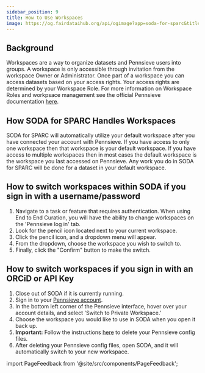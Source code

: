 ```yaml
---
sidebar_position: 9
title: How to Use Workspaces
image: https://og.fairdataihub.org/api/ogimage?app=soda-for-sparc&title=How%20to%20structure%20the%20submission%20metadata%20file&description=%27How%20to%27%20SPARC%20series
---
```


## Background

Workspaces are a way to organize datasets and Pennsieve users into groups. A workspace is only accessible through invitation from the workspace Owner or Administrator. Once part of a workspace you can access datasets based on your access rights. Your access rights are determined by your Workspace Role. For more information on Workspace Roles and workpsace management see the official Pennsieve documentation [here](https://docs.pennsieve.io/docs/workspace-management#multiple-workspaces).

## How SODA for SPARC Handles Workspaces

SODA for SPARC will automatically utilize your default workspace after you have connected your account with Pennsieve.
If you have access to only one workspace then that workspace is your default workspace. If you have access to multiple workspaces then in most cases the default workspace is the workspace you last accessed on Pennsieve. Any work you do in SODA for SPARC will be done for a dataset in your default workspace.

## How to switch workspaces within SODA if you sign in with a username/password

1. Navigate to a task or feature that requires authentication. When using End to End Curation, you will have the ability to change workspaces on the 'Pennsieve log in' tab.
2. Look for the pencil icon located next to your current workspace.
3. Click the pencil icon, and a dropdown menu will appear.
4. From the dropdown, choose the workspace you wish to switch to.
5. Finally, click the "Confirm" button to make the switch.

## How to switch workspaces if you sign in with an ORCiD or API Key

1. Close out of SODA if it is currently running.
2. Sign in to your [Pennsieve account](https://app.pennsieve.io/).
3. In the bottom left corner of the Pennsieve interface, hover over your account details, and select 'Switch to Private Workspace.'
4. Choose the workspace you would like to use in SODA when you open it back up.
5. **Important:** Follow the instructions [here](../common-errors/deleting-pennsieve-config-files) to delete your Pennsieve config files.
6. After deleting your Pennsieve config files, open SODA, and it will automatically switch to your new workspace.

import PageFeedback from '@site/src/components/PageFeedback';

<PageFeedback />
